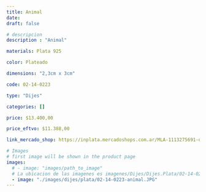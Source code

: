 ```yaml
---
title: Animal
date: 
draft: false

# descripcion
description : "Animal"

materials: Plata 925

color: Plateado

dimensions: "2,3cm x 3cm"

code: 02-14-0223

type: "Dijes"

categories: []

price: $13.400,00

price_eftvo: $11.388,00

link_mercado_shop: https://inplata.mercadoshops.com.ar/MLA-1113275691-dije-plata-animal-gato---pantera-_JM

# Images
# first image will be shown in the product page
images:
  # - image: "images/path_to_image"
  # La ubicacion de las imagenes es imagenes/Dijes/Dijes.Plata/02-14-0223-animal
  - image: "./images/dijes/plata/02-14-0223-animal.JPG"
---
```

